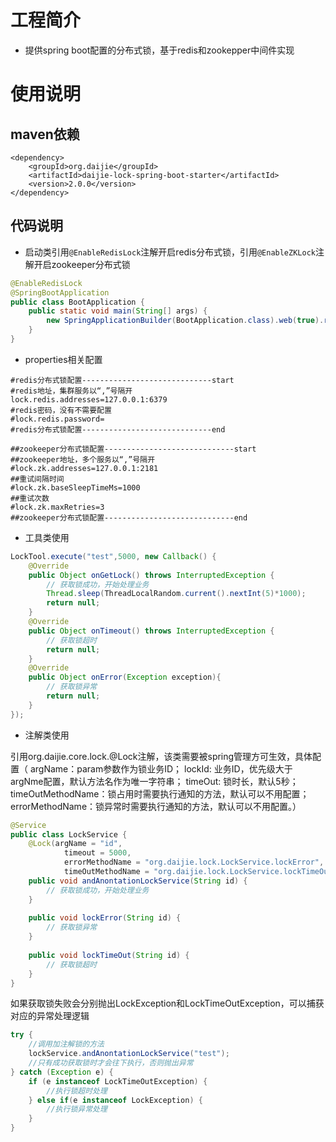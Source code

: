 # 工程简介
* 提供spring boot配置的分布式锁，基于redis和zookepper中间件实现
# 使用说明
## maven依赖
```
<dependency>
	<groupId>org.daijie</groupId>
	<artifactId>daijie-lock-spring-boot-starter</artifactId>
	<version>2.0.0</version>
</dependency>
```
## 代码说明
* 启动类引用`@EnableRedisLock`注解开启redis分布式锁，引用`@EnableZKLock`注解开启zookeeper分布式锁
```java
@EnableRedisLock
@SpringBootApplication
public class BootApplication {
	public static void main(String[] args) {
		new SpringApplicationBuilder(BootApplication.class).web(true).run(args);
	}
}
```
* properties相关配置
```
#redis分布式锁配置-----------------------------start
#redis地址，集群服务以“,”号隔开
lock.redis.addresses=127.0.0.1:6379
#redis密码，没有不需要配置
#lock.redis.password=
#redis分布式锁配置-----------------------------end

##zookeeper分布式锁配置-----------------------------start
##zookeeper地址，多个服务以“,”号隔开
#lock.zk.addresses=127.0.0.1:2181
##重试间隔时间
#lock.zk.baseSleepTimeMs=1000
##重试次数
#lock.zk.maxRetries=3
##zookeeper分布式锁配置-----------------------------end
```
* 工具类使用
```java
LockTool.execute("test",5000, new Callback() {
    @Override
    public Object onGetLock() throws InterruptedException {
        // 获取锁成功，开始处理业务
        Thread.sleep(ThreadLocalRandom.current().nextInt(5)*1000);
        return null;
    }
    @Override
    public Object onTimeout() throws InterruptedException {
        // 获取锁超时
        return null;
    }
    @Override
    public Object onError(Exception exception){
        // 获取锁异常
        return null;
    }
});
```
* 注解类使用

引用org.daijie.core.lock.@Lock注解，该类需要被spring管理方可生效，具体配置（
argName：param参数作为锁业务ID；
lockId: 业务ID，优先级大于argNme配置，默认方法名作为唯一字符串；
timeOut: 锁时长，默认5秒；
timeOutMethodName：锁占用时需要执行通知的方法，默认可以不用配置；
errorMethodName：锁异常时需要执行通知的方法，默认可以不用配置。）
```java
@Service
public class LockService {
    @Lock(argName = "id",
            timeout = 5000,
            errorMethodName = "org.daijie.lock.LockService.lockError",
            timeOutMethodName = "org.daijie.lock.LockService.lockTimeOut")
    public void andAnontationLockService(String id) {
        // 获取锁成功，开始处理业务
    }
    
    public void lockError(String id) {
        // 获取锁异常
    }
    
    public void lockTimeOut(String id) {
        // 获取锁超时
    }
}
```
如果获取锁失败会分别抛出LockException和LockTimeOutException，可以捕获对应的异常处理逻辑
```java
try {
    //调用加注解锁的方法
    lockService.andAnontationLockService("test");
    //只有成功获取锁时才会往下执行，否则抛出异常
} catch (Exception e) {
    if (e instanceof LockTimeOutException) {
        //执行锁超时处理
    } else if(e instanceof LockException) {
        //执行锁异常处理
    }
}
```